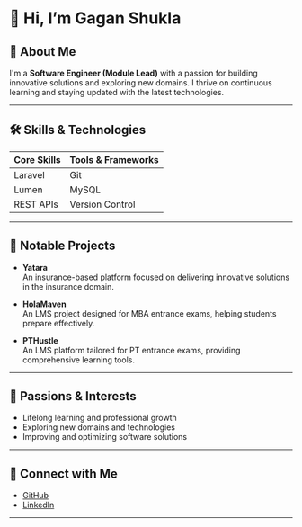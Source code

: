 # 👋 Hi, I’m Gagan Shukla

## 🚀 About Me
I'm a **Software Engineer (Module Lead)** with a passion for building innovative solutions and exploring new domains. I thrive on continuous learning and staying updated with the latest technologies.

---

## 🛠️ Skills & Technologies

| **Core Skills** | **Tools & Frameworks** |
|-----------------|----------------------|
| Laravel         | Git                  |
| Lumen           | MySQL                |
| REST APIs       | Version Control      |

---

## 🌟 Notable Projects

- **Yatara**  
  An insurance-based platform focused on delivering innovative solutions in the insurance domain.

- **HolaMaven**  
  An LMS project designed for MBA entrance exams, helping students prepare effectively.

- **PTHustle**  
  An LMS platform tailored for PT entrance exams, providing comprehensive learning tools.

---

## 🎯 Passions & Interests
- Lifelong learning and professional growth  
- Exploring new domains and technologies  
- Improving and optimizing software solutions

---

## 🔗 Connect with Me
- [GitHub](https://github.com/gagan-c247)  
- [LinkedIn](https://in.linkedin.com/in/gagan-shukla-gs)

---
